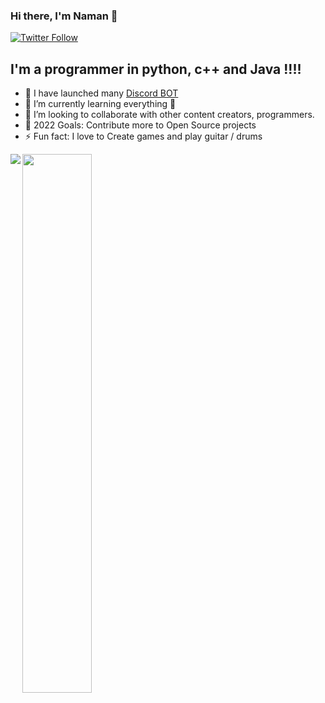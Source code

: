 ### Hi there, I'm Naman 👋


[![Twitter Follow](https://img.shields.io/twitter/follow/Zatan2020?color=1DA1F2&logo=twitter&style=for-the-badge)](https://twitter.com/intent/follow?original_referer=https%3A%2F%2Fgithub.com%2FZatan2020&screen_name=Zatan2020)

## I'm a programmer in python, c++ and Java !!!!

- 🔭 I have launched many [Discord BOT](https://top.gg/user/485489178583498764)
- 🌱 I’m currently learning everything 🤣
- 👯 I’m looking to collaborate with other content creators, programmers.
- 🥅 2022 Goals: Contribute more to Open Source projects
- ⚡ Fun fact: I love to Create games and play guitar / drums


<img align ="left" src="https://github-readme-stats.vercel.app/api?username=Naman794&count_private=true&show_icons=true&theme=shades-of-purple" />

<img align="left" width="47%" src="https://github-readme-stats.vercel.app/api/top-langs/?username=Naman794&layout=compact" />


